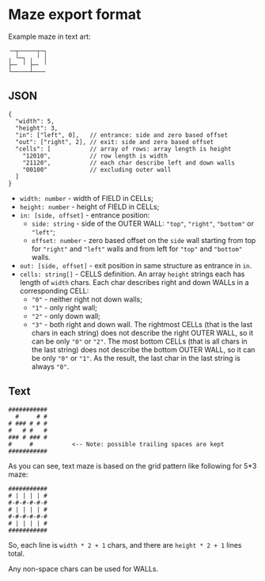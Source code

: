 Maze export format
==================

Example maze in text art:

```
╶─┬─────┬─┐
╷ └─┐ ╷ ╵ │
├─╴ ╵ ├─╴ ╵
└─────┴───╴
```

## JSON

```
{
  "width": 5,
  "height": 3,
  "in": ["left", 0],   // entrance: side and zero based offset
  "out": ["right", 2], // exit: side and zero based offset
  "cells": [           // array of rows: array length is height
    "12010",           // row length is width
    "21120",           // each char describe left and down walls
    "00100"            // excluding outer wall
  ]
}
```

*   `width: number` - width of FIELD in CELLs;
*   `height: number` - height of FIELD in CELLs;
*   `in: [side, offset]` - entrance position:
    *   `side: string` - side of the OUTER WALL: `"top"`, `"right"`, `"bottom"`
        or `"left"`;
    *   `offset: number` - zero based offset on the `side` wall starting from
        top for `"right"` and `"left"` walls and from left for `"top"` and
        `"bottom"` walls.
*   `out: [side, offset]` - exit position in same structure as entrance in `in`.
*   `cells: string[]` - CELLS definition. An array `height` strings each has
    length of `width` chars. Each char describes right and down WALLs in a
    corresponding CELL:
    *   `"0"` - neither right not down walls;
    *   `"1"` - only right wall;
    *   `"2"` - only down wall;
    *   `"3"` - both right and down wall.
    The rightmost CELLs (that is the last chars in each string) does not
    describe the right OUTER WALL, so it can be only `"0"` or `"2"`. The most
    bottom CELLs (that is all chars in the last string) does not describe the
    bottom OUTER WALL, so it can be only `"0"` or `"1"`. As the result, the last
    char in the last string is always `"0"`.

## Text

```
###########
  #     # #
# ### # # #
#   # #   #
### # ### #
#     #           <-- Note: possible trailing spaces are kept
###########
```

As you can see, text maze is based on the grid pattern like following for 5*3
maze:

```
###########
# | | | | #
#-#-#-#-#-#
# | | | | #
#-#-#-#-#-#
# | | | | #
###########
```

So, each line is `width * 2 + 1` chars, and there are `height * 2 + 1` lines
total.

Any non-space chars can be used for WALLs.
